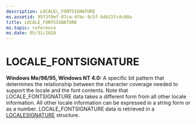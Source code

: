 ```yaml
---
description: LOCALE\_FONTSIGNATURE
ms.assetid: 95f3f0ef-07ca-4fbc-9c5f-6db15fc4c68a
title: LOCALE_FONTSIGNATURE
ms.topic: reference
ms.date: 05/31/2018
---
```


# LOCALE\_FONTSIGNATURE

**Windows Me/98/95, Windows NT 4.0:** A specific bit pattern that determines the relationship between the character coverage needed to support the locale and the font contents. Note that LOCALE\_FONTSIGNATURE data takes a different form from all other locale information. All other locale information can be expressed in a string form or as a number. LOCALE\_FONTSIGNATURE data is retrieved in a [LOCALESIGNATURE](/windows/win32/api/wingdi/ns-wingdi-localesignature) structure.

 

 



